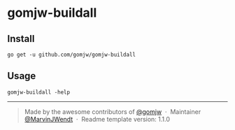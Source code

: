 # gomjw-buildall


## Install

```console
go get -u github.com/gomjw/gomjw-buildall
```

## Usage

```console
gomjw-buildall -help
```



---

> Made by the awesome contributors of [@gomjw](https://github.com/gomjw) &nbsp;&middot;&nbsp;
> Maintainer [@MarvinJWendt](https://github.com/MarvinJWendt) &nbsp;&middot;&nbsp;
> Readme template version: 1.1.0
